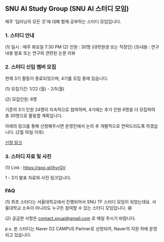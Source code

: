## SNU AI Study Group (SNU AI 스터디 모임)

매주 '딥러닝의 모든 것'에 대해 함께 공부하는 스터디 모임입니다. 

### 1. 스터디 안내

(1) 일시 : 매주 화요일 7:30 PM
(2) 인원 : 30명 (대학원생 또는 직장인)
(3)내용 : 연구 내용 발표 또는 연구와 관련된 논문 리뷰




### 2. 스터디 신입 멤버 모집

현재 3기 활동이 종료되었으며, 4기를 모집 중에 있습니다.

(1) 모집기간: 1/22 (월) - 2/5(월)

(2) 모집인원: 6명

기존의 3기 인원 24명이 지속적으로 참여하며, 4기에는 추가 인원 6명을 더 모집하여 총 30명으로 활동할 계획입니다.

아래의 링크를 통해 신청해주시면 운영진에서 논의 후 개별적으로 연락드리도록 하겠습니다. (2월 10일 이후)

[신청 링크](https://goo.gl/forms/P0KuDgMs6ZVPPTNA2)


### 3. 스터디 자료 및 사진

(1) Link : https://goo.gl/ihvrGV

1 - 3기 발표 자료와 사진 링크입니다.


### FAQ

(1) 최초 스터디는 서울대학교에서 진행되어서 SNU TF 스터디 모임이 되었는데요. 
서울대학교 소속이 아니라도 누구든 참여할 수 있는 스터디 모임입니다. 😄

(2) 궁금한 사항은 contact.snuai@gmail.com 로 메일 주시기 바랍니다.

p.s. 본 스터디는 Naver D2 CAMPUS Partner로 선정되어, Naver의 지원 하에 운영되고 있습니다.

